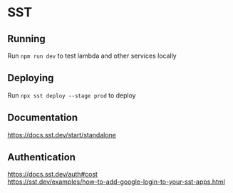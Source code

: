 # SST

## Running
Run `npm run dev` to test lambda and other services locally  

## Deploying
Run `npx sst deploy --stage prod` to deploy  

## Documentation  
https://docs.sst.dev/start/standalone

## Authentication
https://docs.sst.dev/auth#cost  
https://sst.dev/examples/how-to-add-google-login-to-your-sst-apps.html  
